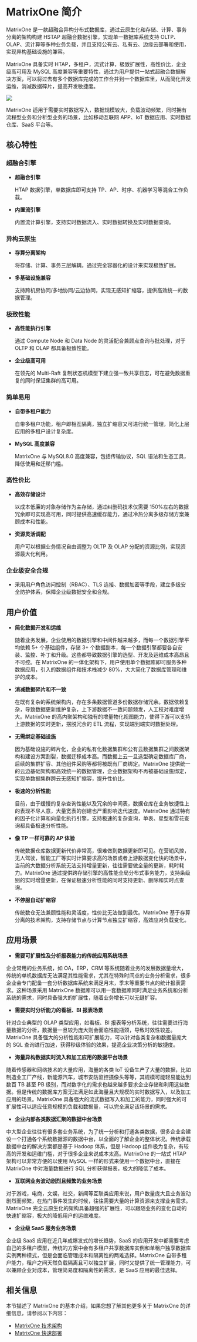 # **MatrixOne 简介**

MatrixOne 是一款超融合异构分布式数据库，通过云原生化和存储、计算、事务分离的架构构建 HSTAP 超融合数据引擎，实现单一数据库系统支持 OLTP、OLAP、流计算等多种业务负载，并且支持公有云、私有云、边缘云部署和使用，实现异构基础设施的兼容。

MatrixOne 具备实时 HTAP，多租户，流式计算，极致扩展性，高性价比，企业级高可用及 MySQL 高度兼容等重要特性，通过为用户提供一站式超融合数据解决方案，可以将过去有多个数据库完成的工作合并到一个数据库里，从而简化开发运维，消减数据碎片，提高开发敏捷度。

![](https://gitee.com/matrixorigin/artwork/raw/master/docs/overview/mo-new-arch.png)

MatrixOne 适用于需要实时数据写入，数据规模较大，负载波动频繁，同时拥有流程型业务和分析型业务的场景，比如移动互联网 APP、IoT 数据应用、实时数据仓库、SaaS 平台等。

## **核心特性**

### **超融合引擎**

* **超融合引擎**

     HTAP 数据引擎，单数据库即可支持 TP、AP、时序、机器学习等混合工作负载。

* **内置流引擎**

     内置流计算引擎，支持实时数据流入、实时数据转换及实时数据查询。

### **异构云原生**

* **存算分离架构**

     将存储、计算、事务三层解耦，通过完全容器化的设计来实现极致扩展。

* **多基础设施兼容**

     支持跨机房协同/多地协同/云边协同，实现无感知扩缩容，提供高效统一的数据管理。

### **极致性能**

* **高性能执行引擎**

     通过 Compute Node 和 Data Node 的灵活配合兼顾点查询与批处理，对于 OLTP 和 OLAP 都具备极致性能。

* **企业级高可用**

     在领先的 Multi-Raft 复制状态机模型下建立强一致共享日志，可在避免数据重复的同时保证集群的高可用。

### **简单易用**

* **自带多租户能力**

  自带多租户功能，租户即相互隔离，独立扩缩容又可进行统一管理，简化上层应用的多租户设计复杂度。

* **MySQL 高度兼容**

  MatrixOne 与 MySQL8.0 高度兼容，包括传输协议，SQL 语法和生态工具，降低使用和迁移门槛。

### **高性价比**

* **高效存储设计**

  以成本低廉的对象存储作为主存储，通过纠删码技术仅需要 150%左右的数据冗余即可实现高可用，同时提供高速缓存能力，通过冷热分离多级存储方案兼顾成本和性能。

* **资源灵活调配**

  用户可以根据业务情况自由调整为 OLTP 及 OLAP 分配的资源比例，实现资源最大化利用。

### **企业级安全合规**

* 采用用户角色访问控制（RBAC）、TLS 连接、数据加密等手段，建立多级安全防护体系，保障企业级数据安全和合规。

## **用户价值**

* **简化数据开发和运维**

     随着业务发展，企业使用的数据引擎和中间件越来越多，而每一个数据引擎平均依赖 5+ 个基础组件，存储 3+ 个数据副本，每一个数据引擎都要各自安装、监控、补丁和升级。这些都导致数据引擎的选型、开发及运维成本高昂且不可控。在 MatrixOne 的一体化架构下，用户使用单个数据库即可服务多种数据应用，引入的数据组件和技术栈减少 80%，大大简化了数据库管理和维护的成本。

* **消减数据碎片和不一致**

     在既有复杂的系统架构内，存在多条数据管道多份数据存储冗余。数据依赖复杂，导致数据更新维护复杂，上下游数据不一致问题频发，人工校对难度增大。MatrixOne 的高内聚架构和独有的增量物化视图能力，使得下游可以支持上游数据的实时更新，摆脱冗余的 ETL 流程，实现端到端实时数据处理。

* **无需绑定基础设施**

     因为基础设施的碎片化，企业的私有化数据集群和公有云数据集群之间数据架构和建设方案割裂，数据迁移成本高。而数据上云一旦选型确定数据库厂商，后续的集群扩容、其他组件采购等都将被既有厂商绑定。MatrixOne 提供统一的云边基础架构和高效统一的数据管理，企业数据架构不再被基础设施绑定，实现单数据集群跨云无感知扩缩容，提升性价比。

* **极速的分析性能**

     目前，由于缓慢的复杂查询性能以及冗余的中间表，数据仓库在业务敏捷性上的表现不尽人意，大量宽表的创建也严重影响迭代速度。MatrixOne 通过特有的因子化计算和向量化执行引擎，支持极速的复杂查询，单表、星型和雪花查询都具备极速分析性能。

* **像 TP 一样可靠的 AP 体验**

     传统数据仓库数据更新代价非常高，很难做到数据更新即可见。在营销风控，无人驾驶，智能工厂等实时计算要求高的场景或者上游数据变化快的场景中，当前的大数据分析系统无法支持增量更新，往往需要做全量的更新，耗时耗力。MatrixOne 通过提供跨存储引擎的高性能全局分布式事务能力，支持条级别的实时增量更新，在保证极速分析性能的同时支持更新、删除和实时点查询。

* **不停服自动扩缩容**

     传统数仓无法兼顾性能和灵活度，性价比无法做到最优。MatrixOne 基于存算分离的技术架构，支持存储节点与计算节点独立扩缩容，高效应对负载变化。

## **应用场景**

* **需要可扩展性及分析报表能力的传统应用系统场景**

企业常用的业务系统，如 OA，ERP，CRM 等系统随着业务的发展数据量增大，传统的单机数据库无法满足其性能需求，尤其在特殊时间点的业务分析需求，很多企业会专门配备一套分析数据库系统来满足月末，季末等重要节点的统计报表需求。这种场景采用 MatrixOne 数据库可以用一套数据库同时满足业务系统和分析系统的需求，同时具备强大的扩展性，随着业务增长可以无缝扩容。

* **需要实时分析能力的看板、BI 报表场景**

针对企业典型的 OLAP 类型应用，如看板、BI 报表等分析系统，往往需要进行海量数据的分析，数据量一旦较为庞大则会面临性能瓶颈，导致时效性较差。MatrixOne 具备强大的分析性能和可扩展能力，可以针对各类复杂和数据量庞大的 SQL 查询进行加速，获得秒级体验的效果，提高企业决策分析的敏捷度。

* **海量异构数据实时流入和加工应用的数据平台场景**

随着传感器和网络技术的大量应用，海量的各类 IoT 设备生产了大量的数据，比如制造业工厂产线，新能源汽车，城市安防监控摄像头等等，其规模可能轻易能达到数百 TB 甚至 PB 级别，而对数字化的需求也越来越多要求企业存储和利用这些数据。但是传统的数据库方案无法满足如此海量且大规模的实时数据写入，以及加工应用的场景。MatrixOne 具备强大的流式数据写入和加工的能力，同时强大的可扩展性可以适应任意规模的负载和数据量，可以完全满足该场景的需求。

* **企业内部各类数据汇聚的数据中台场景**

中大型企业往往有很多套业务系统，为了统一分析和打通各类数据，很多企业会建设一个打通各个系统数据源的数据中台，以全面的了解企业的整体状况。传统承载数据中台的解决方案都是基于 Hadoop 体系，但是 Hadoop 组件极为复杂，有较高的开发和运维门槛，对于很多企业来说成本太高。MatrixOne 的一站式 HTAP 架构可以非常方便的以使用 MySQL 一样的形式来使用一个数据中台，直接在 MatrixOne 中对海量数据进行 SQL 分析获得报表，极大的降低了成本。

* **互联网业务波动剧烈且频繁的业务场景**

对于游戏，电商，文娱，社交，新闻等互联类应用来说，用户数量庞大且业务波动剧烈而频繁，在热门事件发生的时候，往往需要大量的计算资源来支撑业务需求。MatrixOne 完全云原生化的架构具备超强的扩展性，可以跟随业务的变化自动的快速扩缩容，极大的降低用户的运维难度。

* **企业级 SaaS 服务业务场景**

企业级 SaaS 应用在近几年成爆发式的增长趋势，SaaS 的应用开发中都需要考虑自己的多租户模型，传统的方案中会有多租户共享数据库实例和单租户独享数据库实例两种模式，但是会面临管理成本和隔离性的两难选择。MatrixOne 自带多租户能力，租户之间天然负载隔离且可以独立扩展，同时又提供了统一管理能力，可以兼顾企业对成本，管理简易度和隔离性的需求，是 SaaS 应用的最佳选择。

## **相关信息**

本节描述了 MatrixOne 的基本介绍，如果您想了解其他更多关于 MatrixOne 的详细信息，请参阅以下内容：  

* [MatrixOne 技术架构](architecture/matrixone-architecture-design.md)
* [MatrixOne 快速部署](../Get-Started/install-standalone-matrixone.md)
